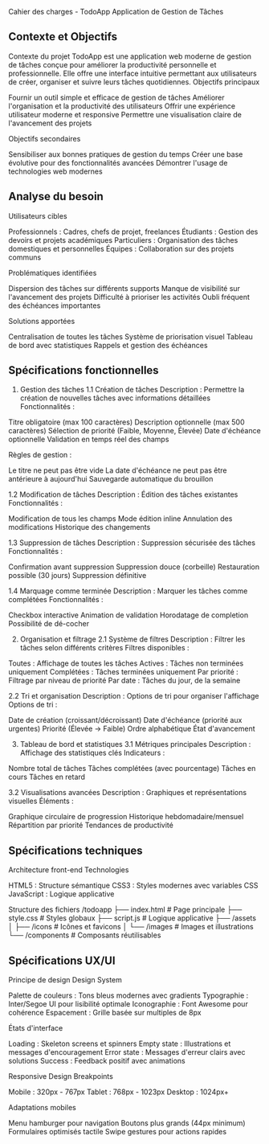 Cahier des charges - TodoApp
Application de Gestion de Tâches

## Contexte et Objectifs
Contexte du projet
TodoApp est une application web moderne de gestion de tâches conçue pour améliorer la productivité personnelle et professionnelle. Elle offre une interface intuitive permettant aux utilisateurs de créer, organiser et suivre leurs tâches quotidiennes.
Objectifs principaux

Fournir un outil simple et efficace de gestion de tâches
Améliorer l'organisation et la productivité des utilisateurs
Offrir une expérience utilisateur moderne et responsive
Permettre une visualisation claire de l'avancement des projets

Objectifs secondaires

Sensibiliser aux bonnes pratiques de gestion du temps
Créer une base évolutive pour des fonctionnalités avancées
Démontrer l'usage de technologies web modernes


## Analyse du besoin
Utilisateurs cibles

Professionnels : Cadres, chefs de projet, freelances
Étudiants : Gestion des devoirs et projets académiques
Particuliers : Organisation des tâches domestiques et personnelles
Équipes : Collaboration sur des projets communs

Problématiques identifiées

Dispersion des tâches sur différents supports
Manque de visibilité sur l'avancement des projets
Difficulté à prioriser les activités
Oubli fréquent des échéances importantes

Solutions apportées

Centralisation de toutes les tâches
Système de priorisation visuel
Tableau de bord avec statistiques
Rappels et gestion des échéances


## Spécifications fonctionnelles
1. Gestion des tâches
1.1 Création de tâches
Description : Permettre la création de nouvelles tâches avec informations détaillées
Fonctionnalités :

Titre obligatoire (max 100 caractères)
Description optionnelle (max 500 caractères)
Sélection de priorité (Faible, Moyenne, Élevée)
Date d'échéance optionnelle
Validation en temps réel des champs

Règles de gestion :

Le titre ne peut pas être vide
La date d'échéance ne peut pas être antérieure à aujourd'hui
Sauvegarde automatique du brouillon

1.2 Modification de tâches
Description : Édition des tâches existantes
Fonctionnalités :

Modification de tous les champs
Mode édition inline
Annulation des modifications
Historique des changements

1.3 Suppression de tâches
Description : Suppression sécurisée des tâches
Fonctionnalités :

Confirmation avant suppression
Suppression douce (corbeille)
Restauration possible (30 jours)
Suppression définitive

1.4 Marquage comme terminée
Description : Marquer les tâches comme complétées
Fonctionnalités :

Checkbox interactive
Animation de validation
Horodatage de completion
Possibilité de dé-cocher

2. Organisation et filtrage
2.1 Système de filtres
Description : Filtrer les tâches selon différents critères
Filtres disponibles :

Toutes : Affichage de toutes les tâches
Actives : Tâches non terminées uniquement
Complétées : Tâches terminées uniquement
Par priorité : Filtrage par niveau de priorité
Par date : Tâches du jour, de la semaine

2.2 Tri et organisation
Description : Options de tri pour organiser l'affichage
Options de tri :

Date de création (croissant/décroissant)
Date d'échéance (priorité aux urgentes)
Priorité (Élevée → Faible)
Ordre alphabétique
État d'avancement

3. Tableau de bord et statistiques
3.1 Métriques principales
Description : Affichage des statistiques clés
Indicateurs :

Nombre total de tâches
Tâches complétées (avec pourcentage)
Tâches en cours
Tâches en retard

3.2 Visualisations avancées
Description : Graphiques et représentations visuelles
Éléments :

Graphique circulaire de progression
Historique hebdomadaire/mensuel
Répartition par priorité
Tendances de productivité


## Spécifications techniques
Architecture front-end
Technologies

HTML5 : Structure sémantique
CSS3 : Styles modernes avec variables CSS
JavaScript : Logique applicative

Structure des fichiers
/todoapp
├── index.html          # Page principale
├── style.css          # Styles globaux
├── script.js          # Logique applicative
├── /assets
│   ├── /icons         # Icônes et favicons
│   └── /images        # Images et illustrations
└── /components        # Composants réutilisables

## Spécifications UX/UI
Principe de design
Design System

Palette de couleurs : Tons bleus modernes avec gradients
Typographie : Inter/Segoe UI pour lisibilité optimale
Iconographie : Font Awesome pour cohérence
Espacement : Grille basée sur multiples de 8px

États d'interface

Loading : Skeleton screens et spinners
Empty state : Illustrations et messages d'encouragement
Error state : Messages d'erreur clairs avec solutions
Success : Feedback positif avec animations

Responsive Design
Breakpoints

Mobile : 320px - 767px
Tablet : 768px - 1023px
Desktop : 1024px+

Adaptations mobiles

Menu hamburger pour navigation
Boutons plus grands (44px minimum)
Formulaires optimisés tactile
Swipe gestures pour actions rapides

